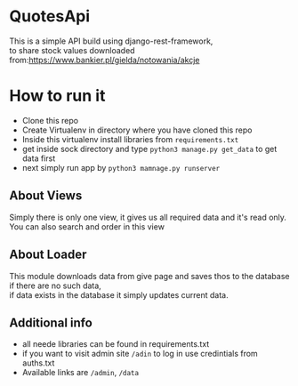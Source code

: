 # QuotesApi
This is a simple API build using django-rest-framework,<br />
to share stock values downloaded from:https://www.bankier.pl/gielda/notowania/akcje
# How to run it
 - Clone this repo
 - Create Virtualenv in directory where you have cloned this repo
 - Inside this virtualenv install libraries from ```requirements.txt```
 - get inside sock directory and type ```python3 manage.py get_data``` to get data first
 - next simply run app by ```python3 mamnage.py runserver```
 ## About Views
 Simply there is only one view, it gives us all required data and it's read only. <br />
 You can also search and order in this view
 ## About Loader
 This module downloads data from give page and saves thos to the database if there are no such data, <br />
 if data exists in the database it simply updates current data.
## Additional info
- all neede libraries can be found in requirements.txt
- if you want to visit admin site ```/adin``` to log in use credintials from auths.txt
- Available links are ```/admin```, ```/data```
